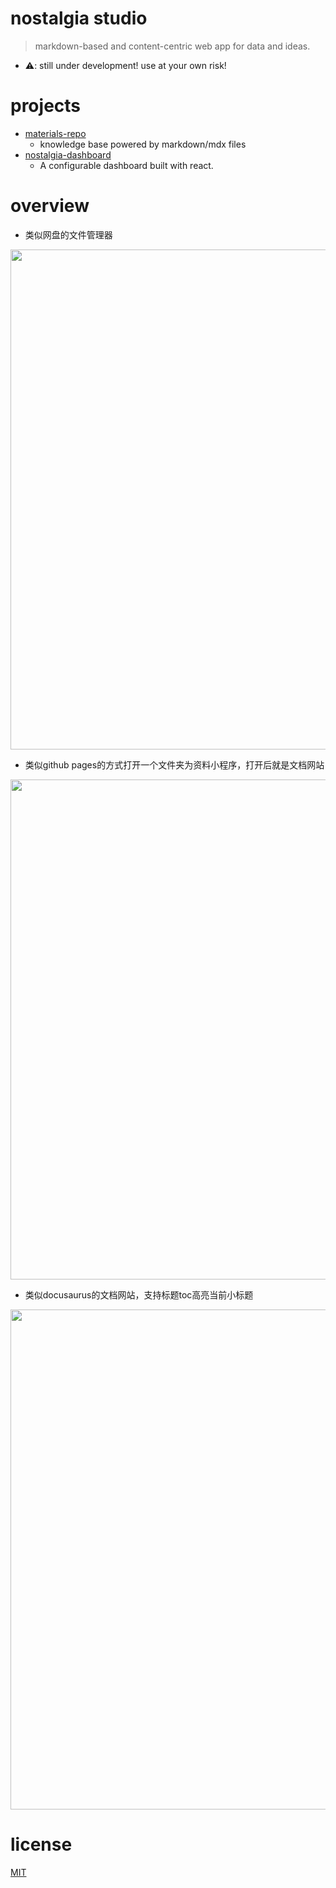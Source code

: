 # nostalgia studio

> markdown-based and content-centric web app for data and ideas.

- ⚠️️: still under development! use at your own risk!
# projects
- [materials-repo](https://github.com/datalking/nostalgia-studio-lab/blob/main/packages/materials-repo)
  - knowledge base powered by markdown/mdx files
- [nostalgia-dashboard](https://github.com/datalking/nostalgia-studio-lab/tree/main/packages/nostalgia-dashboard)
  - A configurable dashboard built with react. 
# overview
- 类似网盘的文件管理器

<img src='https://github.com/datalking/nostalgia-studio-lab/blob/main/packages/materials-repo/doc/img/mtl-file-manager.png' width = '800'>

- 类似github pages的方式打开一个文件夹为资料小程序，打开后就是文档网站

<img src='https://github.com/datalking/nostalgia-studio-lab/blob/main/packages/materials-repo/doc/img/mtl-open-materials-mini-app.png' width = '800'>

- 类似docusaurus的文档网站，支持标题toc高亮当前小标题

<img src='https://github.com/datalking/nostalgia-studio-lab/blob/main/packages/materials-repo/doc/img/mtl-docs-viewer.png' width = '800'>

# license

[MIT](https://opensource.org/licenses/MIT)
